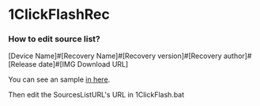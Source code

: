 # 1ClickFlashRec

### How to edit source list?

[Device Name]#[Recovery Name]#[Recovery version]#[Recovery author]#[Release date]#[IMG Download URL]

You can see an sample [in here](https://github.com/SummonHIM/1ClickFlashRec/releases/download/sample/recovery_a11.img).

Then edit the SourcesListURL's URL in 1ClickFlash.bat
